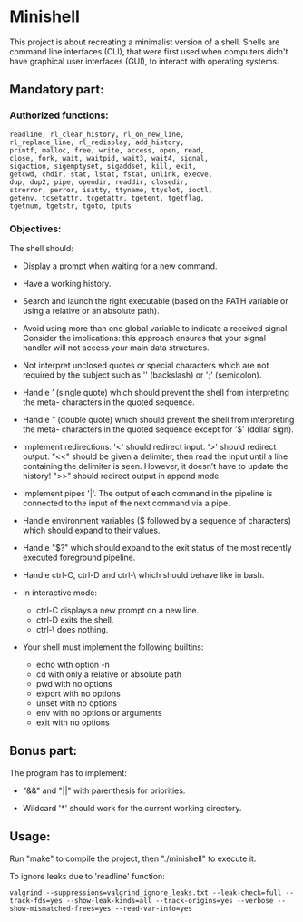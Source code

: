 # Minishell
This project is about recreating a minimalist version of a shell. Shells are command line interfaces (CLI), that were first used when computers didn't have graphical user interfaces (GUI), to interact with operating systems.

## Mandatory part:

### Authorized functions:
	readline, rl_clear_history, rl_on_new_line,
	rl_replace_line, rl_redisplay, add_history,
	printf, malloc, free, write, access, open, read,
	close, fork, wait, waitpid, wait3, wait4, signal,
	sigaction, sigemptyset, sigaddset, kill, exit,
	getcwd, chdir, stat, lstat, fstat, unlink, execve,
	dup, dup2, pipe, opendir, readdir, closedir,
	strerror, perror, isatty, ttyname, ttyslot, ioctl,
	getenv, tcsetattr, tcgetattr, tgetent, tgetflag,
	tgetnum, tgetstr, tgoto, tputs


### Objectives:

The shell should:

  - Display a prompt when waiting for a new command.

  - Have a working history.

  - Search and launch the right executable (based on the PATH variable or using a
relative or an absolute path).

  - Avoid using more than one global variable to indicate a received signal. Consider
the implications: this approach ensures that your signal handler will not access your
main data structures.

  - Not interpret unclosed quotes or special characters which are not required by the
subject such as '\' (backslash) or ';' (semicolon).

  - Handle ’ (single quote) which should prevent the shell from interpreting the meta-
characters in the quoted sequence.

  - Handle " (double quote) which should prevent the shell from interpreting the meta-
characters in the quoted sequence except for '$' (dollar sign).

  - Implement redirections:
	'<' should redirect input.
	'>' should redirect output.
	"<<" should be given a delimiter, then read the input until a line containing the
delimiter is seen. However, it doesn’t have to update the history!
	">>" should redirect output in append mode.

  - Implement pipes '|'. The output of each command in the pipeline is
connected to the input of the next command via a pipe.

  - Handle environment variables ($ followed by a sequence of characters) which
should expand to their values.

  - Handle "$?" which should expand to the exit status of the most recently executed
foreground pipeline.

  - Handle ctrl-C, ctrl-D and ctrl-\ which should behave like in bash.

  - In interactive mode:
	- ctrl-C displays a new prompt on a new line.
	- ctrl-D exits the shell.
	- ctrl-\ does nothing.

  - Your shell must implement the following builtins:
	- echo with option -n
	- cd with only a relative or absolute path
	- pwd with no options
	- export with no options
	- unset with no options
	- env with no options or arguments
	- exit with no options

## Bonus part:

The program has to implement:

  - "&&" and "||" with parenthesis for priorities.

  - Wildcard '*' should work for the current working directory.

## Usage:

Run "make" to compile the project, then "./minishell" to execute it.

To ignore leaks due to 'readline' function:
```
valgrind --suppressions=valgrind_ignore_leaks.txt --leak-check=full --track-fds=yes --show-leak-kinds=all --track-origins=yes --verbose --show-mismatched-frees=yes --read-var-info=yes
```
